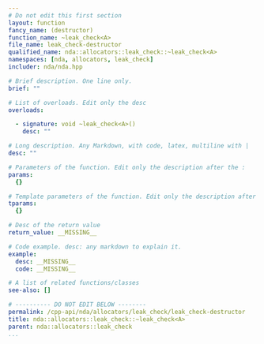 ```yaml
---
# Do not edit this first section
layout: function
fancy_name: (destructor)
function_name: ~leak_check<A>
file_name: leak_check-destructor
qualified_name: nda::allocators::leak_check::~leak_check<A>
namespaces: [nda, allocators, leak_check]
includer: nda/nda.hpp

# Brief description. One line only.
brief: ""

# List of overloads. Edit only the desc
overloads:

  - signature: void ~leak_check<A>()
    desc: ""

# Long description. Any Markdown, with code, latex, multiline with |
desc: ""

# Parameters of the function. Edit only the description after the :
params:
  {}

# Template parameters of the function. Edit only the description after the :
tparams:
  {}

# Desc of the return value
return_value: __MISSING__

# Code example. desc: any markdown to explain it.
example:
  desc: __MISSING__
  code: __MISSING__

# A list of related functions/classes
see-also: []

# ---------- DO NOT EDIT BELOW --------
permalink: /cpp-api/nda/allocators/leak_check/leak_check-destructor
title: nda::allocators::leak_check::~leak_check<A>
parent: nda::allocators::leak_check
...
```



